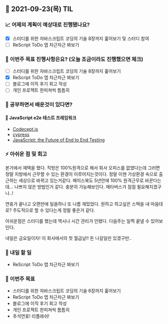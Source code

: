 ## 📆 2021-09-23(목) TIL

### 📈 어제의 계획이 예상대로 진행됐나요?
- [x] 스터디를 위한 자바스크립트 코딩의 기술 8장까지 훑어보기 및 스터디 참여
- [ ] ReScript ToDo 앱 차근차근 봐보기

### 🦄 이번주 목표 진행사항은요? (오늘 조금이라도 진행했으면 체크)
- [ ] 스터디를 위한 자바스크립트 코딩의 기술 8장까지 훑어보기
- [x] ReScript ToDo 앱 차근차근 봐보기
- [ ] 블로그에 이직 후기 회고 작성
- [ ] 개인 프로젝트 한피쳐씩 틈틈히

### 🤔 공부하면서 배운것이 있다면?

#### 🎈 JavaScript e2e 테스트 프레임워크
- [Codecept.js](https://codecept.io/)
- [cypress](https://www.cypress.io/)
- [JavaScript: the Future of End to End Testing](https://medium.com/@davert/javascript-the-future-of-end-to-end-testing-bfc00e23110b)

### ⚡ 아쉬운 점 및 회고
본가에서 재택을 했다. 직방은 100%원격으로 해서 회사 오피스를 없앴다는데 그러면 정말 지방에서 근무할 수 있는 환경이 이루어지는것이다. 정말 이젠 가상환경 속으로 출근하는 세상으로 바뀌고 있는거같다. 페이스북도 5년안에 100% 원격근무로 바꾼다는데... 나쁘지 않은 방법인거 같다. 충분히 가능해보인다. 메타버스가 점점 필요해지겠구나..!   

연휴가 끝나고 오랜만에 일을하니 또 나름 재밌었다. 원하고 하고싶은 스택을 내 마음대로? 주도적으로 할 수 있다는게 정말 좋은거 같다.   

아쉬운점은 스터디를 했는데 역시나 시간 관리가 안됐다. 다음주는 일찍 끝낼 수 있어보인다.   

내일은 금요일이자! 이 회사에서의 첫 월급날!! 돈 나갈일만 있겠구만..

### 🚀 내일 할 일
- ReScript ToDo 앱 차근차근 봐보기

### 🎯 이번주 목표
- 스터디를 위한 자바스크립트 코딩의 기술 6장까지 훑어보기
- ReScript ToDo 앱 차근차근 봐보기
- 블로그에 이직 후기 회고 작성
- 개인 프로젝트 한피쳐씩 틈틈히
- 추석연휴! 리플레쉬!
